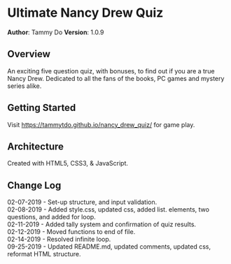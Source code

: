 # Ultimate Nancy Drew Quiz

**Author**: Tammy Do
**Version**: 1.0.9

## Overview
An exciting five question quiz, with bonuses, to find out if you are a true Nancy Drew. Dedicated to all the fans of the books, PC games and mystery series alike. 

## Getting Started
Visit https://tammytdo.github.io/nancy_drew_quiz/ for game play. 

## Architecture
Created with HTML5, CSS3, & JavaScript. 

## Change Log
02-07-2019 - Set-up structure, and input validation.  
02-08-2019 - Added style.css, updated css, added list. elements, two questions, and added for loop.  
02-11-2019 - Added tally system and confirmation of quiz results.  
02-12-2019 - Moved functions to end of file.  
02-14-2019 - Resolved infinite loop.  
09-25-2019 - Updated README.md, updated comments, updated css, reformat HTML structure.  